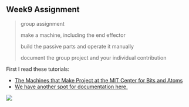## Week9 Assignment

>group assignment
>
>   make a machine, including the end effector
>
>   build the passive parts and operate it manually
>
>   document the group project and your individual contribution


First I read these tutorials:

- [The Machines that Make Project at the MIT Center for Bits and Atoms](http://mtm.cba.mit.edu/machines/science/)
- [We have another spot for documentation here.](http://monograph.io/james/m-mtm)

![](http://mtm.cba.mit.edu/machines/science/img/fold.png)
